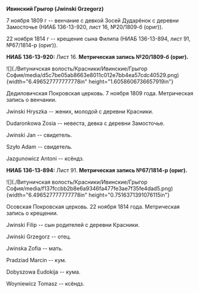 **Ивинский Грыгор (Jwinski Grzegorz)**

7 ноября 1809 г -- венчание с девкой Зосей Дударёнок с деревни
Замосточье (НИАБ 136-13-920, лист 16, №20/1809-б (ориг)).

22 ноября 1814 г -- крещение сына Филипа (НИАБ 136-13-894, лист 91,
№67/1814-р (ориг)).

**НИАБ 136-13-920:** Лист 16. **Метрическая запись №20/1809-б (ориг).**

![](./Витуничская волость/Красники/Ивинские/Грыгор София/media/d5c7be05ab8663e8011c012e7bb4ea57cdc40529.png){width="6.496527777777778in"
height="1.6058606736657919in"}

Дедиловичская Покровская церковь. 7 ноября 1809 года. Метрическая запись
о венчании.

Jwinski Hryszka -- жених, молодой с деревни Красники.

Dudaronkowa Zosia -- невеста, девка с деревни Замосточье.

Jwinski Jan -- свидетель.

Szyło Adam -- свидетель.

Jazgunowicz Antoni -- ксёндз.

**НИАБ 136-13-894:** Лист 91. **Метрическая запись №67/1814-р (ориг).**

![](./Витуничская волость/Красники/Ивинские/Грыгор София/media/f137fccbb2b8e6a9346fa477fe3ae7f35fe4dad5.png){width="6.496527777777778in"
height="0.7516371391076115in"}

Осовская Покровская церковь. 22 ноября 1814 года. Метрическая запись о
крещении.

Jwinski Filip -- сын родителей с деревни Красники.

Jwinski Grzegorz -- отец.

Jwinska Zofia -- мать.

Pradziad Marcin -- кум.

Dobyszowa Eudokija -- кума.

Woyniewicz Tomasz -- ксёндз.
